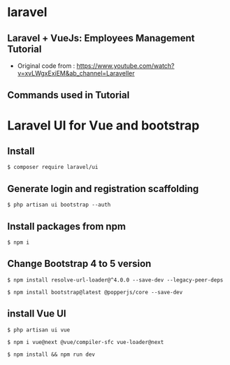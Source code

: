 # laravel

## Laravel + VueJs: Employees Management Tutorial
- Original code from : https://www.youtube.com/watch?v=xvLWgxExiEM&ab_channel=Laraveller


## Commands used in Tutorial

# Laravel UI for Vue and bootstrap

## Install
```shell
$ composer require laravel/ui
```

## Generate login and registration scaffolding
```shell
$ php artisan ui bootstrap --auth
```

## Install packages from npm
```shell
$ npm i
```

## Change Bootstrap 4 to 5 version
```shell
$ npm install resolve-url-loader@^4.0.0 --save-dev --legacy-peer-deps

$ npm install bootstrap@latest @popperjs/core --save-dev
```

## install Vue UI
```shell
$ php artisan ui vue

$ npm i vue@next @vue/compiler-sfc vue-loader@next

$ npm install && npm run dev
```